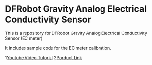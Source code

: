 # DFRobot Gravity Analog Electrical Conductivity Sensor

This is a repository for DFRobot Gravity Analog Electrical Conductivity Sensor (EC meter)

It includes sample code for the EC meter calibration.

1[Youtube Video Tutorial](https://www.youtube.com/watch?v=SfYD8JZ1wK4&feature=youtu.be)
2[Porduct Link](https://www.dfrobot.com/index.php?route=product/product&search=DFR0300&description=true&product_id=1123)
